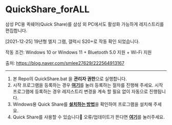 # QuickShare_forALL

삼성 PC용 퀵쉐어(Quick Share)를 삼성 외 PC에서도 활성화 가능하게 레지스트리를 편집합니다.

[2021-12-25] 19년형 엘지 그램, 갤럭시 S20+로 작동 확인 되었습니다.

작동 조건: Windows 10 or Windows 11 + Bluetooth 5.0 지원 + Wi-Fi 지원

출처: https://blog.naver.com/smlee27629/222564913167

---

1. 본 Repo의 QuickShare.bat 을 **관리자 권한**으로 실행합니다.<br>
2. 시작 프로그램을 등록하는 경우 [**여기**](https://github.com/dhlife09/QuickShare_forALL/blob/main/README_schedtasks.md)를 눌러 등록하는 절차를 진행해 주세요. 시작 프로그램에 등록하는 경우 레지스트리 변경을 계속 할 필요 없이 자동으로 진행됩니다.<br>
3. Windows용 Quick Share를 [**설치하는 방법**](https://github.com/dhlife09/QuickShare_forALL/blob/main/README_installQS.md)을 확인하여 프로그램을 설치해 주세요.<br>
4. Quick Share를 사용할 수 있습니다🎉 오류/업데이트가 뜬다면 [**여기**](https://github.com/dhlife09/QuickShare_forALL/blob/main/README_updateReq)를 눌러주세요.
